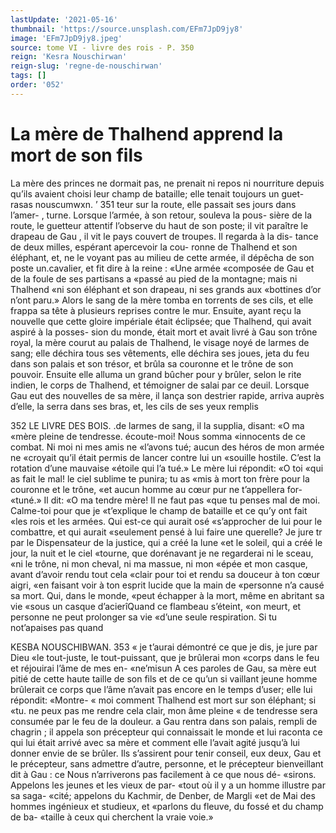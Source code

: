```yaml
---
lastUpdate: '2021-05-16'
thumbnail: 'https://source.unsplash.com/EFm7JpD9jy8'
image: 'EFm7JpD9jy8.jpeg'
source: tome VI - livre des rois - P. 350
reign: 'Kesra Nouschirwan'
reign-slug: 'regne-de-nouschirwan'
tags: []
order: '052'
---
```


# La mère de Thalhend apprend la mort de son fils

La mère des princes ne dormait pas, ne prenait ni repos ni nourriture depuis qu’ils avaient choisi leur champ de bataille; elle tenait toujours un guet-
rasas nouscumwxn. ’ 351
teur sur la route, elle passait ses jours dans l’amer- , turne. Lorsque l’armée, à son retour, souleva la pous-
sière de la route, le guetteur attentif l’observe du haut de son poste; il vit paraître le drapeau de Gau , il vit le pays couvert de troupes. Il regarda à la dis- tance de deux milles, espérant apercevoir la cou- ronne de Thalhend et son éléphant, et, ne le voyant
pas au milieu de cette armée, il dépêcha de son poste un.cavalier, et fit dire à la reine : «Une armée «composée de Gau et de la foule de ses partisans a «passé au pied de la montagne; mais ni Thalhend
«ni son éléphant et son drapeau, ni ses grands aux «bottines d’or n’ont paru.» Alors le sang de la mère
tomba en torrents de ses cils, et elle frappa sa tête à plusieurs reprises contre le mur. Ensuite, ayant reçu la nouvelle que cette gloire impériale était éclipsée; que Thalhend, qui avait aspiré à la posses-
sion du monde, était mort et avait livré à Gau son trône royal, la mère courut au palais de Thalhend, le visage noyé de larmes de sang; elle déchira tous ses vêtements, elle déchira ses joues, jeta du feu dans son palais et son trésor, et brûla sa couronne et le trône de son pouvoir. Ensuite elle alluma un grand bûcher pour y brûler, selon le rite indien, le corps
de Thalhend, et témoigner de salai par ce deuil.
Lorsque Gau eut des nouvelles de sa mère, il lança son destrier rapide, arriva auprès d’elle, la
serra dans ses bras, et, les cils de ses yeux remplis

352 LE LIVRE DES BOIS.
.de larmes de sang, il la supplia, disant: «O ma
«mère pleine de tendresse. écoute-moi! Nous somma
«innocents de ce combat. Ni moi ni mes amis ne «l’avons tué; aucun des héros de mon armée ne
«croyait qu’il était permis de lancer contre lui un «souille hostile. C’est la rotation d’une mauvaise
«étoile qui l’a tué.» Le mère lui répondit: «O toi
«qui as fait le mal! le ciel sublime te punira; tu as «mis à mort ton frère pour la couronne et le trône,
«et aucun homme au cœur pur ne t’appellera for- «tuné.» Il dit: «O ma tendre mère! Il ne faut pas
«que tu penses mal de moi. Calme-toi pour que je «t’explique le champ de bataille et ce qu’y ont fait
«les rois et les armées. Qui est-ce qui aurait osé «s’approcher de lui pour le combattre, et qui aurait «seulement pensé à lui faire une querelle? Je jure
tr par le Dispensateur de la justice, qui a créé la lune «et le soleil, qui a créé le jour, la nuit et le ciel «tourne, que dorénavant je ne regarderai ni le sceau, «ni le trône, ni mon cheval, ni ma massue, ni mon «épée et mon casque, avant d’avoir rendu tout cela
«clair pour toi et rendu sa douceur à ton cœur aigri, «en faisant voir à ton esprit lucide que la main de «personne n’a causé sa mort. Qui, dans le monde, «peut échapper à la mort, même en abritant sa vie «sous un casque d’acierîQuand ce flambeau s’éteint,
«on meurt, et personne ne peut prolonger sa vie «d’une seule respiration. Si tu not’apaises pas quand

KESBA NOUSCHIBWAN. 353 « je t’aurai démontré ce que je dis, je jure par Dieu
«le tout-juste, le tout-puissant, que je brûlerai mon «corps dans le feu et réjouirai l’âme de mes en- «ne’misun A ces paroles de Gau, sa mère eut pitié de cette haute taille de son fils et de ce qu’un si vaillant
jeune homme brûlerait ce corps que l’âme n’avait pas encore en le temps d’user; elle lui répondit: «Montre-
« moi comment Thalhend est mort sur son éléphant; si «tu. ne peux pas me rendre cela clair, mon âme pleine « de tendresse sera consumée par le feu de la douleur. a
Gau rentra dans son palais, rempli de chagrin ; il appela son précepteur qui connaissait le monde et lui raconta ce qui lui était arrivé avec sa mère et comment elle l’avait agité jusqu’à lui donner envie
de se brûler. Ils s’assirent pour tenir conseil, eux deux, Gau et le précepteur, sans admettre d’autre, personne, et le précepteur bienveillant dit à Gau : ce Nous n’arriverons pas facilement à ce que nous dé- «sirons. Appelons les jeunes et les vieux de par- «tout où il y a un homme illustre par sa saga- «cité; appelons du Kachmir, de Denber, de Margli «et de Mai des hommes ingénieux et studieux, et «parlons du fleuve, du fossé et du champ de ba- «taille à ceux qui cherchent la vraie voie.»

